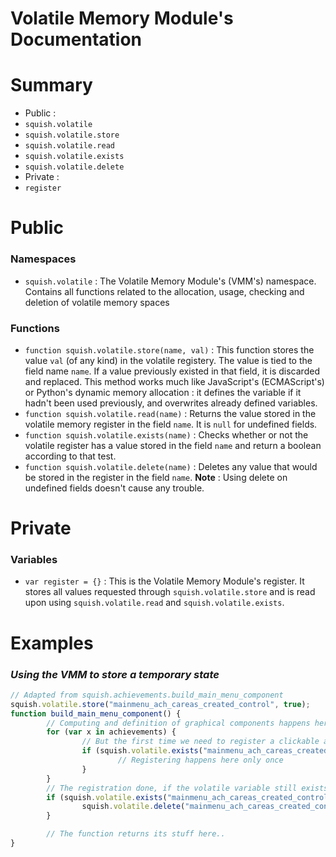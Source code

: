 # Volatile Memory Module's Documentation

# Summary
 - Public :
  - `squish.volatile`
  - `squish.volatile.store`
  - `squish.volatile.read`
  - `squish.volatile.exists`
  - `squish.volatile.delete`
 - Private :
  - `register`

# Public
### Namespaces
 - `squish.volatile` : The Volatile Memory Module's (VMM's) namespace. Contains all functions related to the allocation, usage, checking and deletion of volatile memory spaces

### Functions
 - `function squish.volatile.store(name, val)` : This function stores the value `val` (of any kind) in the volatile registery. The value is tied to the field name `name`. If a value previously existed in that field, it is discarded and replaced. This method works much like JavaScript's (ECMAScript's) or Python's dynamic memory allocation : it defines the variable if it hadn't been used previously, and overwrites already defined variables.
 - `function squish.volatile.read(name)` : Returns the value stored in the volatile memory register in the field `name`. It is `null` for undefined fields.
 - `function squish.volatile.exists(name)` : Checks whether or not the volatile register has a value stored in the field `name` and return a boolean according to that test.
 - `function squish.volatile.delete(name)` : Deletes any value that would be stored in the register in the field `name`. **Note** : Using delete on undefined fields doesn't cause any trouble.

# Private
### Variables
 - `var register = {}` : This is the Volatile Memory Module's register. It stores all values requested through `squish.volatile.store` and is read upon using `squish.volatile.read` and `squish.volatile.exists`.

# Examples

### *Using the VMM to store a temporary state*
```javascript
// Adapted from squish.achievements.build_main_menu_component
squish.volatile.store("mainmenu_ach_careas_created_control", true);
function build_main_menu_component() {
        // Computing and definition of graphical components happens here...
        for (var x in achievements) {
                // But the first time we need to register a clickable area for each achievement
                if (squish.volatile.exists("mainmenu_ach_careas_created_control")) {
                        // Registering happens here only once
                }
        }
        // The registration done, if the volatile variable still exists, we delete it
        if (squish.volatile.exists("mainmenu_ach_careas_created_control")) {
                squish.volatile.delete("mainmenu_ach_careas_created_control");
        }

        // The function returns its stuff here..
}
```
